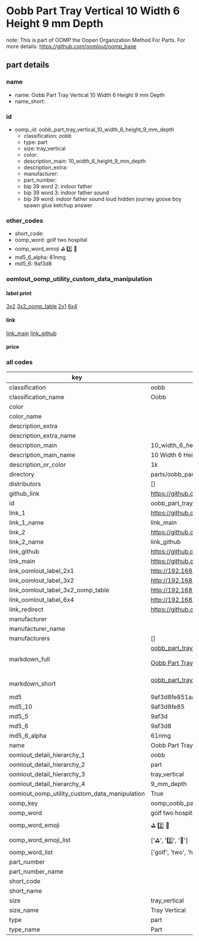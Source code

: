 # Oobb Part Tray Vertical 10 Width 6 Height 9 mm Depth  

note: This is part of OOMP the Oopen Organization Method For Parts. For more details: https://github.com/oomlout/oomp_base

##  part details
  







### name
* name: Oobb Part Tray Vertical 10 Width 6 Height 9 mm Depth
* name_short: 
### id
* oomp_id: oobb_part_tray_vertical_10_width_6_height_9_mm_depth
  * classification: oobb
  * type: part
  * size: tray_vertical
  * color: 
  * description_main: 10_width_6_height_9_mm_depth
  * description_extra: 
  * manufacturer: 
  * part_number: 
  * bip 39 word 2: indoor father
  * bip 39 word 3: indoor father sound
  * bip 39 word: indoor father sound loud hidden journey goose boy spawn glue ketchup answer

### other_codes
* short_code: 
* oomp_word: golf two hospital
* oomp_word_emoji :golf: :two: :hospital:
* md5_6_alpha: 61nmg
* md5_6: 9af3d8






### oomlout_oomp_utility_custom_data_manipulation
#### label print
[3x2](http://192.168.1.245:1112/?label=oomp%2061nmg)
[3x2_oomp_table](http://192.168.1.108:1112/?label=oomp%2061nmg)
[2x1](http://192.168.1.242:1112/?label=oomp%2061nmg)
[6x4](http://192.168.1.55:1112/?label=oomp%2061nmg)    

#### link

[link_main](https://github.com/oomlout/oomlout_oomp_version_1_messy/tree/main/parts/oobb_part_tray_vertical_10_width_6_height_9_mm_depth) [link_github](https://github.com/oomlout/oomlout_oomp_version_1_messy/tree/main/parts/oobb_part_tray_vertical_10_width_6_height_9_mm_depth)                             

#### price







### all codes 
| key | value |  
| --- | --- |  
| classification | oobb |  
| classification_name | Oobb |  
| color |  |  
| color_name |  |  
| description_extra |  |  
| description_extra_name |  |  
| description_main | 10_width_6_height_9_mm_depth |  
| description_main_name | 10 Width 6 Height 9 mm Depth |  
| description_or_color | 1k |  
| directory | parts/oobb_part_tray_vertical_10_width_6_height_9_mm_depth |  
| distributors | [] |  
| github_link | https://github.com/oomlout/oomlout_oomp_part_src/tree/main/parts/oobb_part_tray_vertical_10_width_6_height_9_mm_depth |  
| id | oobb_part_tray_vertical_10_width_6_height_9_mm_depth |  
| link_1 | https://github.com/oomlout/oomlout_oomp_version_1_messy/tree/main/parts/oobb_part_tray_vertical_10_width_6_height_9_mm_depth |  
| link_1_name | link_main |  
| link_2 | https://github.com/oomlout/oomlout_oomp_version_1_messy/tree/main/parts/oobb_part_tray_vertical_10_width_6_height_9_mm_depth |  
| link_2_name | link_github |  
| link_github | https://github.com/oomlout/oomlout_oomp_version_1_messy/tree/main/parts/oobb_part_tray_vertical_10_width_6_height_9_mm_depth |  
| link_main | https://github.com/oomlout/oomlout_oomp_version_1_messy/tree/main/parts/oobb_part_tray_vertical_10_width_6_height_9_mm_depth |  
| link_oomlout_label_2x1 | http://192.168.1.242:1112/?label=oomp%2061nmg |  
| link_oomlout_label_3x2 | http://192.168.1.245:1112/?label=oomp%2061nmg |  
| link_oomlout_label_3x2_oomp_table | http://192.168.1.108:1112/?label=oomp%2061nmg |  
| link_oomlout_label_6x4 | http://192.168.1.55:1112/?label=oomp%2061nmg |  
| link_redirect | https://github.com/oomlout/oomlout_oomp_version_1_messy/tree/main/parts/oobb_part_tray_vertical_10_width_6_height_9_mm_depth |  
| manufacturer |  |  
| manufacturer_name |  |  
| manufacturers | [] |  
| markdown_full | [oobb_part_tray_vertical_10_width_6_height_9_mm_depth](none)<br>[](none)<br>[Oobb Part Tray Vertical 10 Width 6 Height 9 Mm Depth](none)<br><br> |  
| markdown_short | [oobb_part_tray_vertical_10_width_6_height_9_mm_depth](none)<br><br> |  
| md5 | 9af3d8fe851aac91e1b5b8439f94eb98 |  
| md5_10 | 9af3d8fe85 |  
| md5_5 | 9af3d |  
| md5_6 | 9af3d8 |  
| md5_6_alpha | 61nmg |  
| name | Oobb Part Tray Vertical 10 Width 6 Height 9 mm Depth |  
| oomlout_detail_hierarchy_1 | oobb |  
| oomlout_detail_hierarchy_2 | part |  
| oomlout_detail_hierarchy_3 | tray_vertical |  
| oomlout_detail_hierarchy_4 | 9_mm_depth |  
| oomlout_oomp_utility_custom_data_manipulation | True |  
| oomp_key | oomp_oobb_part_tray_vertical_10_width_6_height_9_mm_depth |  
| oomp_word | golf two hospital |  
| oomp_word_emoji | :golf: :two: :hospital: |  
| oomp_word_emoji_list | [':golf:', ':two:', ':hospital:'] |  
| oomp_word_list | ['golf', 'two', 'hospital'] |  
| part_number |  |  
| part_number_name |  |  
| short_code |  |  
| short_name |  |  
| size | tray_vertical |  
| size_name | Tray Vertical |  
| type | part |  
| type_name | Part |  
